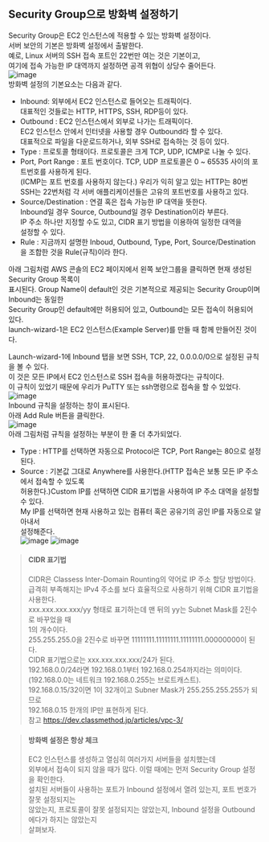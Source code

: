## Security Group으로 방화벽 설정하기
Security Group은 EC2 인스턴스에 적용할 수 있는 방화벽 설정이다.  
서버 보안의 기본은 방화벽 설정에서 출발한다.  
예로, Linux 서버의 SSH 접속 포트인 22번만 여는 것은 기본이고,  
여기에 접속 가능한 IP 대역까지 설정하면 공격 위협이 상당수 줄어든다.  
![image](https://user-images.githubusercontent.com/33191974/137578304-91f58b71-8c79-4c8d-a6a8-e17227531059.png)  
방화벽 설정의 기본요소는 다음과 같다.  
- Inbound: 외부에서 EC2 인스턴스로 들어오는 트래픽이다.  
  대표적인 것들로는 HTTP, HTTPS, SSH, RDP등이 있다.  
- Outbound : EC2 인스턴스에서 외부로 나가는 트래픽이다.  
             EC2 인스턴스 안에서 인터넷을 사용할 경우 Outbound라 할 수 있다.  
             대표적으로 파일을 다운로드하거나, 외부 SSH로 접속하는 것 등이 있다.  
- Type : 프로토콜 형태이다. 프로토콜은 크게 TCP, UDP, ICMP로 나눌 수 있다.  
- Port, Port Range : 포트 번호이다. TCP, UDP 프로토콜은 0 ~ 65535 사이의 포트번호를 사용하게 된다.  
                     (ICMP는 포트 번호를 사용하지 않는다.) 우리가 익히 알고 있는 HTTP는 80번  
                     SSH는 22번처럼 각 서버 애플리케이션들은 고유의 포트번호를 사용하고 있다.  
- Source/Destination : 연결 혹은 접속 가능한 IP 대역을 뜻한다.  
                       Inbound일 경우 Source, Outbound일 경우 Destination이라 부른다.  
                       IP 주소 하나만 지정할 수도 있고, CIDR 표기 방법을 이용하여 일정한 대역을  
                       설정할 수 있다.  
- Rule : 지금까지 설명한 Inboud, Outbound, Type, Port, Source/Destination을 조합한 것을 Rule(규칙)이라 한다.  

아래 그림처럼 AWS 콘솔의 EC2 페이지에서 왼쪽 보안그룹을 클릭하면 현재 생성된 Security Group 목록이  
표시된다. Group Name이 default인 것은 기본적으로 제공되는 Security Group이며 Inbound는 동일한  
Security Group인 default에만 허용되어 있고, Outbound는 모든 접속이 허용되어 있다.   
launch-wizard-1은 EC2 인스턴스(Example Server)를 만들 때 함께 만들어진 것이다.  
  
Launch-wizard-1에 Inbound 탭을 보면 SSH, TCP, 22, 0.0.0.0/0으로 설정된 규칙을 볼 수 있다.  
이 것은 모든 IP에서 EC2 인스턴스로 SSH 접속을 허용하겠다는 규칙이다.  
이 규칙이 있었기 때문에 우리가 PuTTY 또는 ssh명령으로 접속을 할 수 있었다.  
![image](https://user-images.githubusercontent.com/33191974/137579143-ec3bc188-2168-444f-992c-0e5571aa89df.png)  
Inbound 규칙을 설정하는 창이 표시된다.  
아래 Add Rule 버튼을 클릭한다.  
![image](https://user-images.githubusercontent.com/33191974/137579201-cb821e44-b3c1-43de-9e3b-93ca54271ddf.png)  
아래 그림처럼 규칙을 설정하는 부분이 한 줄 더 추가되었다.  
- Type : HTTP를 선택하면 자동으로 Protocol은 TCP, Port Range는 80으로 설정된다.  
- Source : 기본값 그대로 Anywhere를 사용한다.(HTTP 접속은 보통 모든 IP 주소에서 접속할 수 있도록  
           허용한다.)Custom IP를 선택하면 CIDR 표기법을 사용하여 IP 주소 대역을 설정할 수 있다.  
           My IP를 선택하면 현재 사용하고 있는 컴퓨터 혹은 공유기의 공인 IP를 자동으로 알아내서  
           설정해준다.    
![image](https://user-images.githubusercontent.com/33191974/137579413-ae64e453-d644-4560-a2d9-af807a4b8b09.png)
![image](https://user-images.githubusercontent.com/33191974/137579449-3f3bd266-d5ad-4bfb-b76a-e9e2f2c8772a.png)

> #### CIDR 표기법
> CIDR은 Classess Inter-Domain Rounting의 약어로 IP 주소 할당 방법이다.  
> 급격히 부족해지는 IPv4 주소를 보다 효율적으로 사용하기 위해 CIDR 표기법을 사용한다.  
> xxx.xxx.xxx.xxx/yy 형태로 표기하는데 맨 뒤의 yy는 Subnet Mask를 2진수로 바꾸었을 때  
> 1의 개수이다.  
> 255.255.255.0을 2진수로 바꾸면 11111111.11111111.11111111.00000000이 된다.  
> CIDR 표기법으로는 xxx.xxx.xxx.xxx/24가 된다.  
> 192.168.0.0/24라면 192.168.0.1부터 192.168.0.254까지라는 의미이다.  
> (192.168.0.0는 네트워크 192.168.0.255는 브로트캐스트).  
> 192.168.0.15/32이면 1이 32개이고 Subner Mask가 255.255.255.255가 되므로  
> 192.168.0.15 한개의 IP만 표현하게 된다.  
> 참고 https://dev.classmethod.jp/articles/vpc-3/

> #### 방화벽 설정은 항상 체크
> EC2 인스턴스를 생성하고 열심히 여러가지 서버들을 설치했는데  
> 외부에서 접속이 되지 않을 때가 많다. 이럴 때에는 먼저 Security Group 설정을 확인한다.  
> 설치된 서버들이 사용하는 포트가 Inbound 설정에서 열려 있는지, 포트 번호가 잘못 설정되지는  
> 않았는지, 프로토콜이 잘못 설정되지는 않았는지, Inbound 설정을 Outbound에다가 하지는 않았는지  
> 살펴보자.  


           



































